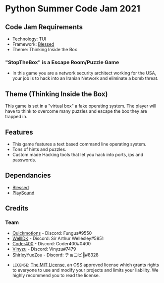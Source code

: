 # Python Summer Code Jam 2021
## Code Jam Requirements
* Technology: TUI
* Framework: [Blessed](https://github.com/chjj/blessed)
* Theme: Thinking Inside the Box

### "StopTheBox" is a Escape Room/Puzzle Game
* In this game you are a network security architect working for the USA, your job is to hack into an Iranian Network and eliminate a bomb threat.

## Theme (Thinking Inside the Box)
This game is set in a "virtual box" a fake operating system.
The player will have to think to overcome many puzzles and escape the box they are trapped in.

## Features
* This game features a text based command line operating system. 
* Tons of hints and puzzles. 
* Custom made Hacking tools that let you hack into ports, ips and passwords.



## Dependancies
* [Blessed](https://github.com/chjj/blessed)
* [PlaySound](https://github.com/TaylorSMarks/playsound)

## Credits
### Team
* [Quickmotions](https://github.com/Quickmotions) - Discord: Fungus#9550
* [WelllDK](https://github.com/WellIDKRealy) - Discord: Sir Arthur Wellesley#5851
* [Coder400](https://github.com/Coder4OO) - Discord: Coder400#0400
* [Vinyzu](https://github.com/Vinyzu) - Discord: Vinyzu#7479
* [ShirleyYueZou](https://github.com/ShirleyYueZou) - Discord: チョコビ🍫#8328


- `LICENSE`: [The MIT License](https://opensource.org/licenses/MIT), an OSS approved license which grants rights to everyone to use and modify your projects and limits your liability. We highly recommend you to read the license.
